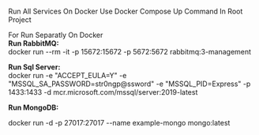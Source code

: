
<br>
Run All Services On Docker Use Docker Compose Up Command In  Root Project

<br>

For Run Separatly On Docker
<br>
<b> Run RabbitMQ: </b> <br>
docker run --rm -it -p 15672:15672 -p 5672:5672 rabbitmq:3-management
<br>


<b> Run Sql Server: </b> <br>
docker run -e "ACCEPT_EULA=Y" -e "MSSQL_SA_PASSWORD=str0ngp@ssword" -e "MSSQL_PID=Express" -p 1433:1433 -d mcr.microsoft.com/mssql/server:2019-latest
<br>


<b> Run MongoDB:</b> <br>


docker run -d -p 27017:27017 --name example-mongo mongo:latest<br>
